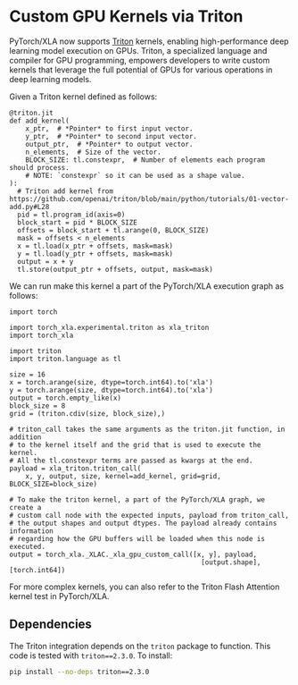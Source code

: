 # Custom GPU Kernels via Triton

PyTorch/XLA now supports [Triton](https://openai.com/research/triton)
kernels, enabling high-performance deep learning model execution on
GPUs. Triton, a specialized language and compiler for GPU programming,
empowers developers to write custom kernels that leverage the full
potential of GPUs for various operations in deep learning models.

Given a Triton kernel defined as follows:

``` python3
@triton.jit
def add_kernel(
    x_ptr,  # *Pointer* to first input vector.
    y_ptr,  # *Pointer* to second input vector.
    output_ptr,  # *Pointer* to output vector.
    n_elements,  # Size of the vector.
    BLOCK_SIZE: tl.constexpr,  # Number of elements each program should process.
    # NOTE: `constexpr` so it can be used as a shape value.
):
  # Triton add kernel from https://github.com/openai/triton/blob/main/python/tutorials/01-vector-add.py#L28
  pid = tl.program_id(axis=0)
  block_start = pid * BLOCK_SIZE
  offsets = block_start + tl.arange(0, BLOCK_SIZE)
  mask = offsets < n_elements
  x = tl.load(x_ptr + offsets, mask=mask)
  y = tl.load(y_ptr + offsets, mask=mask)
  output = x + y
  tl.store(output_ptr + offsets, output, mask=mask)
```

We can run make this kernel a part of the PyTorch/XLA execution graph as
follows:

``` python3
import torch

import torch_xla.experimental.triton as xla_triton
import torch_xla

import triton
import triton.language as tl

size = 16
x = torch.arange(size, dtype=torch.int64).to('xla')
y = torch.arange(size, dtype=torch.int64).to('xla')
output = torch.empty_like(x)
block_size = 8
grid = (triton.cdiv(size, block_size),)

# triton_call takes the same arguments as the triton.jit function, in addition
# to the kernel itself and the grid that is used to execute the kernel.
# All the tl.constexpr terms are passed as kwargs at the end.
payload = xla_triton.triton_call(
    x, y, output, size, kernel=add_kernel, grid=grid, BLOCK_SIZE=block_size)

# To make the triton kernel, a part of the PyTorch/XLA graph, we create a
# custom call node with the expected inputs, payload from triton_call,
# the output shapes and output dtypes. The payload already contains information
# regarding how the GPU buffers will be loaded when this node is executed.
output = torch_xla._XLAC._xla_gpu_custom_call([x, y], payload,
                                                [output.shape], [torch.int64])
```

For more complex kernels, you can also refer to the Triton Flash
Attention kernel test in PyTorch/XLA.

## Dependencies

The Triton integration depends on the `triton` package to function. This
code is tested with `triton==2.3.0`. To install:

``` bash
pip install --no-deps triton==2.3.0
```

